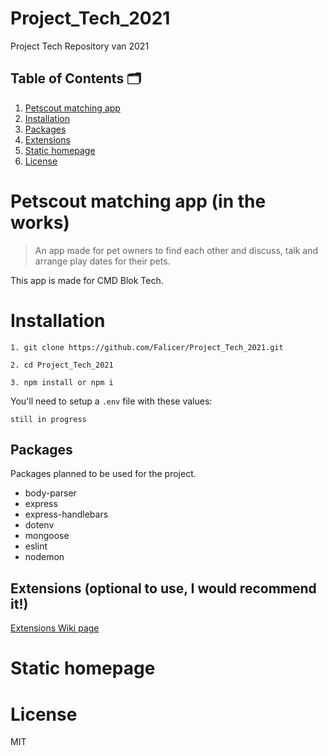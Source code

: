 # Project_Tech_2021
Project Tech Repository van 2021

## Table of Contents 🗂

1. [Petscout matching app](https://github.com/Falicer/Project_Tech_2021/blob/main/README.md#petscout-matching-app-in-the-works)
2. [Installation](#installation)
3. [Packages](#Packages)
4. [Extensions](#Extensions)
5. [Static homepage](#Static_homepage)
6. [License](#license)


# Petscout matching app (in the works)
> An app made for pet owners to find each other and discuss, talk and arrange play dates for their pets.

This app is made for CMD Blok Tech.


# Installation
```
1. git clone https://github.com/Falicer/Project_Tech_2021.git

2. cd Project_Tech_2021

3. npm install or npm i
```

You'll need to setup a `.env` file with these values:

```env
still in progress
```


## Packages
Packages planned to be used for the project.
* body-parser
* express
* express-handlebars
* dotenv
* mongoose
* eslint
* nodemon

## Extensions (optional to use, I would recommend it!)
[Extensions Wiki page](https://github.com/Falicer/Project_Tech_2021/wiki/Extensions)

# Static homepage

# License
MIT
